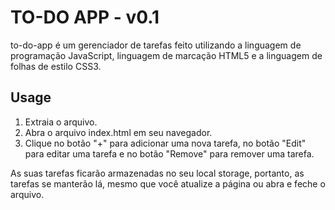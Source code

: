 # TO-DO APP - v0.1

to-do-app é um gerenciador de tarefas feito utilizando a linguagem de programação JavaScript, linguagem de marcação HTML5 e a linguagem de folhas de estilo CSS3.

## Usage

1. Extraia o arquivo.
2. Abra o arquivo index.html em seu navegador.
3. Clique no botão "+" para adicionar uma nova tarefa, no botão "Edit" para editar uma tarefa e no botão "Remove" para remover uma tarefa.

As suas tarefas ficarão armazenadas no seu local storage, portanto, as tarefas se manterão lá, mesmo que você atualize a página ou abra e feche o arquivo.